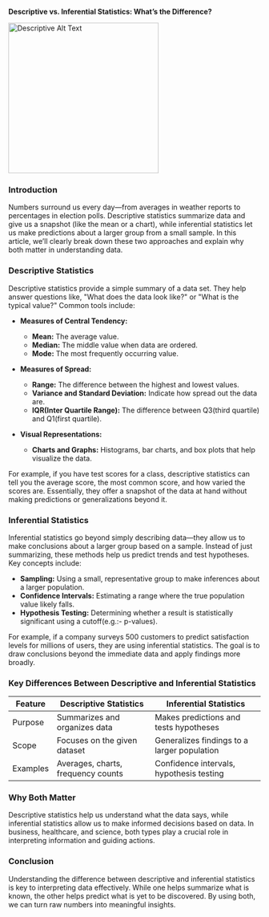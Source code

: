 **Descriptive vs. Inferential Statistics: What’s the Difference?**

<img src="{{ site.baseurl }}/assets/images/image1.jpg" alt="Descriptive Alt Text" width="300">


### Introduction

Numbers surround us every day—from averages in weather reports to percentages in election polls. Descriptive statistics summarize data and give us a snapshot (like the mean or a chart), while inferential statistics let us make predictions about a larger group from a small sample. In this article, we’ll clearly break down these two approaches and explain why both matter in understanding data.

### Descriptive Statistics

Descriptive statistics provide a simple summary of a data set. They help answer questions like, "What does the data look like?" or "What is the typical value?" Common tools include:

- **Measures of Central Tendency:**  
  - **Mean:** The average value.  
  - **Median:** The middle value when data are ordered.  
  - **Mode:** The most frequently occurring value.

- **Measures of Spread:**  
  - **Range:** The difference between the highest and lowest values.  
  - **Variance and Standard Deviation:** Indicate how spread out the data are.
  - **IQR(Inter Quartile Range):** The difference between Q3(third quartile) and Q1(first quartile).  

- **Visual Representations:**  
  - **Charts and Graphs:** Histograms, bar charts, and box plots that help visualize the data.

For example, if you have test scores for a class, descriptive statistics can tell you the average score, the most common score, and how varied the scores are. Essentially, they offer a snapshot of the data at hand without making predictions or generalizations beyond it.

### Inferential Statistics

Inferential statistics go beyond simply describing data—they allow us to make conclusions about a larger group based on a sample. Instead of just summarizing, these methods help us predict trends and test hypotheses. Key concepts include:

- **Sampling:** Using a small, representative group to make inferences about a larger population.
- **Confidence Intervals:** Estimating a range where the true population value likely falls.
- **Hypothesis Testing:** Determining whether a result is statistically significant using a cutoff(e.g.:- p-values).

For example, if a company surveys 500 customers to predict satisfaction levels for millions of users, they are using inferential statistics. The goal is to draw conclusions beyond the immediate data and apply findings more broadly.

### Key Differences Between Descriptive and Inferential Statistics

| Feature | Descriptive Statistics | Inferential Statistics |
|---------|-----------------------|------------------------|
| Purpose | Summarizes and organizes data | Makes predictions and tests hypotheses |
| Scope | Focuses on the given dataset | Generalizes findings to a larger population |
| Examples | Averages, charts, frequency counts | Confidence intervals, hypothesis testing |

### Why Both Matter

Descriptive statistics help us understand what the data says, while inferential statistics allow us to make informed decisions based on data. In business, healthcare, and science, both types play a crucial role in interpreting information and guiding actions.

### Conclusion

Understanding the difference between descriptive and inferential statistics is key to interpreting data effectively. While one helps summarize what is known, the other helps predict what is yet to be discovered. By using both, we can turn raw numbers into meaningful insights.

